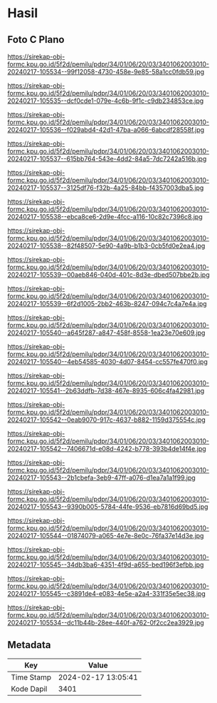# Hasil

## Foto C Plano

https://sirekap-obj-formc.kpu.go.id/5f2d/pemilu/pdpr/34/01/06/20/03/3401062003010-20240217-105534--99f12058-4730-458e-9e85-58a1cc0fdb59.jpg

https://sirekap-obj-formc.kpu.go.id/5f2d/pemilu/pdpr/34/01/06/20/03/3401062003010-20240217-105535--dcf0cde1-079e-4c6b-9f1c-c9db234853ce.jpg

https://sirekap-obj-formc.kpu.go.id/5f2d/pemilu/pdpr/34/01/06/20/03/3401062003010-20240217-105536--f029abd4-42d1-47ba-a066-6abcdf28558f.jpg

https://sirekap-obj-formc.kpu.go.id/5f2d/pemilu/pdpr/34/01/06/20/03/3401062003010-20240217-105537--615bb764-543e-4dd2-84a5-7dc7242a516b.jpg

https://sirekap-obj-formc.kpu.go.id/5f2d/pemilu/pdpr/34/01/06/20/03/3401062003010-20240217-105537--3125df76-f32b-4a25-84bb-f4357003dba5.jpg

https://sirekap-obj-formc.kpu.go.id/5f2d/pemilu/pdpr/34/01/06/20/03/3401062003010-20240217-105538--ebca8ce6-2d9e-4fcc-a116-10c82c7396c8.jpg

https://sirekap-obj-formc.kpu.go.id/5f2d/pemilu/pdpr/34/01/06/20/03/3401062003010-20240217-105538--82f48507-5e90-4a9b-b1b3-0cb5fd0e2ea4.jpg

https://sirekap-obj-formc.kpu.go.id/5f2d/pemilu/pdpr/34/01/06/20/03/3401062003010-20240217-105539--00aeb846-040d-401c-8d3e-dbed507bbe2b.jpg

https://sirekap-obj-formc.kpu.go.id/5f2d/pemilu/pdpr/34/01/06/20/03/3401062003010-20240217-105539--6f2d1005-2bb2-463b-8247-094c7c4a7e4a.jpg

https://sirekap-obj-formc.kpu.go.id/5f2d/pemilu/pdpr/34/01/06/20/03/3401062003010-20240217-105540--a645f287-a847-458f-8558-1ea23e70e609.jpg

https://sirekap-obj-formc.kpu.go.id/5f2d/pemilu/pdpr/34/01/06/20/03/3401062003010-20240217-105540--4eb54585-4030-4d07-8454-cc557fe470f0.jpg

https://sirekap-obj-formc.kpu.go.id/5f2d/pemilu/pdpr/34/01/06/20/03/3401062003010-20240217-105541--2b63ddfb-7d38-467e-8935-606c4fa42981.jpg

https://sirekap-obj-formc.kpu.go.id/5f2d/pemilu/pdpr/34/01/06/20/03/3401062003010-20240217-105542--0eab9070-917c-4637-b882-1159d375554c.jpg

https://sirekap-obj-formc.kpu.go.id/5f2d/pemilu/pdpr/34/01/06/20/03/3401062003010-20240217-105542--7406671d-e08d-4242-b778-393b4de14f4e.jpg

https://sirekap-obj-formc.kpu.go.id/5f2d/pemilu/pdpr/34/01/06/20/03/3401062003010-20240217-105543--2b1cbefa-3eb9-47ff-a076-d1ea7a1a1f99.jpg

https://sirekap-obj-formc.kpu.go.id/5f2d/pemilu/pdpr/34/01/06/20/03/3401062003010-20240217-105543--9390b005-5784-44fe-9536-eb7816d69bd5.jpg

https://sirekap-obj-formc.kpu.go.id/5f2d/pemilu/pdpr/34/01/06/20/03/3401062003010-20240217-105544--01874079-a065-4e7e-8e0c-76fa37e14d3e.jpg

https://sirekap-obj-formc.kpu.go.id/5f2d/pemilu/pdpr/34/01/06/20/03/3401062003010-20240217-105545--34db3ba6-4351-4f9d-a655-bed196f3efbb.jpg

https://sirekap-obj-formc.kpu.go.id/5f2d/pemilu/pdpr/34/01/06/20/03/3401062003010-20240217-105545--c3891de4-e083-4e5e-a2a4-331f35e5ec38.jpg

https://sirekap-obj-formc.kpu.go.id/5f2d/pemilu/pdpr/34/01/06/20/03/3401062003010-20240217-105534--dc11b44b-28ee-440f-a762-0f2cc2ea3929.jpg


## Metadata

| Key        | Value               |
| ---------- | ------------------- |
| Time Stamp | 2024-02-17 13:05:41 |
| Kode Dapil | 3401                |




